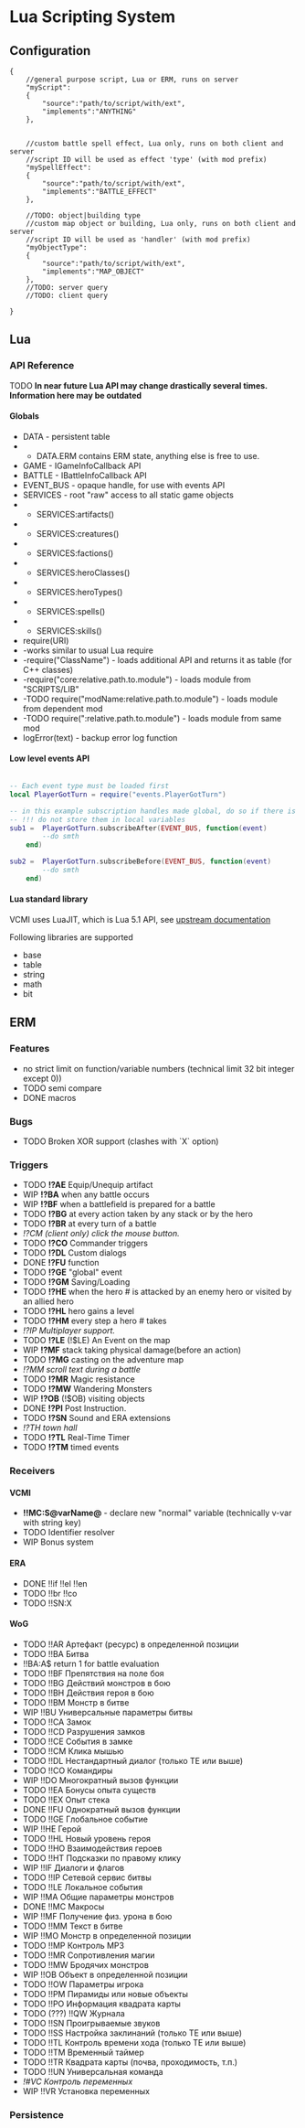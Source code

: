 # Lua Scripting System

## Configuration

``` jsonc
{
 	//general purpose script, Lua or ERM, runs on server
 	"myScript":
	{
		"source":"path/to/script/with/ext",
		"implements":"ANYTHING"
	},


 	//custom battle spell effect, Lua only, runs on both client and server
 	//script ID will be used as effect 'type' (with mod prefix)
 	"mySpellEffect":
	{
		"source":"path/to/script/with/ext",
		"implements":"BATTLE_EFFECT"
	},

	//TODO: object|building type
 	//custom map object or building, Lua only, runs on both client and server
 	//script ID will be used as 'handler' (with mod prefix)
 	"myObjectType":
	{
		"source":"path/to/script/with/ext",
		"implements":"MAP_OBJECT"
	},
	//TODO: server query
	//TODO: client query

}
```

## Lua

### API Reference

TODO **In near future Lua API may change drastically several times. Information here may be outdated**

#### Globals

- DATA - persistent table
- - DATA.ERM contains ERM state, anything else is free to use.
- GAME - IGameInfoCallback API
- BATTLE - IBattleInfoCallback API
- EVENT_BUS - opaque handle, for use with events API
- SERVICES - root "raw" access to all static game objects
- - SERVICES:artifacts()
- - SERVICES:creatures()
- - SERVICES:factions()
- - SERVICES:heroClasses()
- - SERVICES:heroTypes()
- - SERVICES:spells()
- - SERVICES:skills()
- require(URI)
- -works similar to usual Lua require
- -require("ClassName") - loads additional API and returns it as table (for C++ classes)
- -require("core:relative.path.to.module") - loads module from "SCRIPTS/LIB"
- -TODO require("modName:relative.path.to.module") - loads module from dependent mod
- -TODO require(":relative.path.to.module") - loads module from same mod
- logError(text) - backup error log function

#### Low level events API

``` Lua

-- Each event type must be loaded first
local PlayerGotTurn = require("events.PlayerGotTurn")

-- in this example subscription handles made global, do so if there is no better place
-- !!! do not store them in local variables
sub1 = 	PlayerGotTurn.subscribeAfter(EVENT_BUS, function(event)
		--do smth
	end)

sub2 = 	PlayerGotTurn.subscribeBefore(EVENT_BUS, function(event)
		--do smth
	end)
```

#### Lua standard library

VCMI uses LuaJIT, which is Lua 5.1 API, see [upstream documentation](https://www.lua.org/manual/5.1/manual.html)

Following libraries are supported

- base
- table
- string
- math
- bit

## ERM

### Features

- no strict limit on function/variable numbers (technical limit 32 bit integer except 0))
- TODO semi compare
- DONE macros

### Bugs

- TODO Broken XOR support (clashes with \`X\` option)

### Triggers

- TODO **!?AE** Equip/Unequip artifact
- WIP **!?BA** when any battle occurs
- WIP **!?BF** when a battlefield is prepared for a battle
- TODO **!?BG** at every action taken by any stack or by the hero
- TODO **!?BR** at every turn of a battle
- *!?CM (client only) click the mouse button.*
- TODO **!?CO** Commander triggers
- TODO **!?DL** Custom dialogs
- DONE **!?FU** function
- TODO **!?GE** "global" event
- TODO **!?GM** Saving/Loading
- TODO **!?HE** when the hero \# is attacked by an enemy hero or
    visited by an allied hero
- TODO **!?HL** hero gains a level
- TODO **!?HM** every step a hero \# takes
- *!?IP Multiplayer support.*
- TODO **!?LE** (!$LE) An Event on the map
- WIP **!?MF** stack taking physical damage(before an action)
- TODO **!?MG** casting on the adventure map
- *!?MM scroll text during a battle*
- TODO **!?MR** Magic resistance
- TODO **!?MW** Wandering Monsters
- WIP **!?OB** (!$OB) visiting objects
- DONE **!?PI** Post Instruction.
- TODO **!?SN** Sound and ERA extensions
- *!?TH town hall*
- TODO **!?TL** Real-Time Timer
- TODO **!?TM** timed events

### Receivers

#### VCMI

- **!!MC:S@varName@** - declare new "normal" variable (technically
    v-var with string key)
- TODO Identifier resolver
- WIP Bonus system

#### ERA

- DONE !!if !!el !!en
- TODO !!br !!co
- TODO !!SN:X

#### WoG

- TODO !!AR Артефакт (ресурс) в определенной позиции
- TODO !!BA Битва
- !!BA:A$ return 1 for battle evaluation
- TODO !!BF Препятствия на поле боя
- TODO !!BG Действий монстров в бою
- TODO !!BH Действия героя в бою
- TODO !!BM Монстр в битве
- WIP !!BU Универсальные параметры битвы
- TODO !!CA Замок
- TODO !!CD Разрушения замков
- TODO !!CE События в замке
- TODO !!CM Клика мышью
- TODO !!DL Нестандартный диалог (только ТЕ или выше)
- TODO !!CO Командиры
- WIP !!DO Многократный вызов функции
- TODO !!EA Бонусы опыта существ
- TODO !!EX Опыт стека
- DONE !!FU Однократный вызов функции
- TODO !!GE Глобальное событие
- WIP !!HE Герой
- TODO !!HL Новый уровень героя
- TODO !!HO Взаимодействия героев
- TODO !!HT Подсказки по правому клику
- WIP !!IF Диалоги и флагов
- TODO !!IP Сетевой сервис битвы
- TODO !!LE Локальное события
- WIP !!MA Общие параметры монстров
- DONE !!MC Макросы
- WIP !!MF Получение физ. урона в бою
- TODO !!MM Текст в битве
- WIP !!MO Монстр в определенной позиции
- TODO !!MP Контроль MP3
- TODO !!MR Сопротивления магии
- TODO !!MW Бродячих монстров
- WIP !!OB Объект в определенной позиции
- TODO !!OW Параметры игрока
- TODO !!PM Пирамиды или новые объекты
- TODO !!PO Информация квадрата карты
- TODO (???) !!QW Журнала
- TODO !!SN Проигрываемые звуков
- TODO !!SS Настройка заклинаний (только ТЕ или выше)
- TODO !!TL Контроль времени хода (только ТЕ или выше)
- TODO !!TM Временный таймер
- TODO !!TR Квадрата карты (почва, проходимость, т.п.)
- TODO !!UN Универсальная команда
- *!#VC Контроль переменных*
- WIP !!VR Установка переменных

### Persistence
